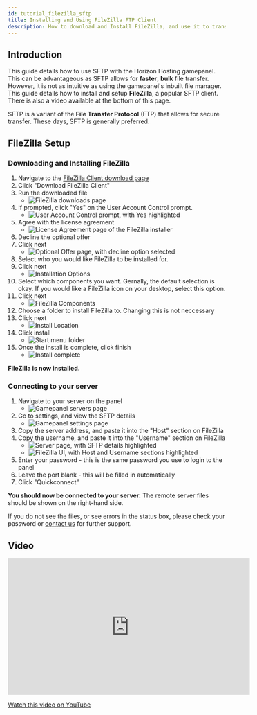 ```yaml
---
id: tutorial_filezilla_sftp
title: Installing and Using FileZilla FTP Client
description: How to download and Install FileZilla, and use it to transfer files to your server.
---
```


## Introduction
This guide details how to use SFTP with the Horizon Hosting gamepanel. This can be advantageous as SFTP allows for **faster**, **bulk** file transfer. However, it is not as intuitive as using the gamepanel's inbuilt file manager. This guide details how to install and setup **FileZilla**, a popular SFTP client. There is also a video available at the bottom of this page.

SFTP is a variant of the **File Transfer Protocol** (FTP) that allows for secure transfer. These days, SFTP is generally preferred.

## FileZilla Setup
### Downloading and Installing FileZilla
1. Navigate to the [FileZilla Client download page](https://filezilla-project.org/download.php)
2. Click "Download FileZilla Client"
3. Run the downloaded file
   - ![FileZilla downloads page](https://sharex.mack29446.com/wMcFOe.png)
4. If prompted, click "Yes" on the User Account Control prompt.
   - ![User Account Control prompt, with Yes highlighted](https://sharex.mack29446.com/Ex5pSb.png)
5. Agree with the license agreement
   - ![License Agreement page of the FileZilla installer](https://sharex.mack29446.com/eYaAZ2.png)
6. Decline the optional offer
7. Click next
   - ![Optional Offer page, with decline option selected](https://sharex.mack29446.com/uhkmMN.png)
8. Select who you would like FileZilla to be installed for.
9. Click next
   - ![Installation Options](https://sharex.mack29446.com/oSJji9.png)
10. Select which components you want. Gernally, the default selection is okay. If you would like a FileZilla icon on your desktop, select this option.
11. Click next
    - ![FileZilla Components](https://sharex.mack29446.com/UInEmv.png)
12. Choose a folder to install FileZilla to. Changing this is not neccessary
13. Click next
    - ![Install Location](https://sharex.mack29446.com/gIT9DN.png)
14. Click install
    - ![Start menu folder](https://sharex.mack29446.com/onZwXl.png)
15. Once the install is complete, click finish
    - ![Install complete](https://sharex.mack29446.com/GFupvN.png)

**FileZilla is now installed.**

### Connecting to your server
1. Navigate to your server on the panel
   - ![Gamepanel servers page](https://sharex.mack29446.com/AxhF70.png)
2. Go to settings, and view the SFTP details
   - ![Gamepanel settings page](https://sharex.mack29446.com/N4KGJY.png)
3. Copy the server address, and paste it into the "Host" section on FileZilla
4. Copy the username, and paste it into the "Username" section on FileZilla
   - ![Server page, with SFTP details highlighted](https://sharex.mack29446.com/8sSlm5.png)
   - ![FileZilla UI, with Host and Username sections highlighted](https://sharex.mack29446.com/zAqTRO.png)
5. Enter your password - this is the same password you use to login to the panel
6. Leave the port blank - this will be filled in automatically
7. Click "Quickconnect"

**You should now be connected to your server.** The remote server files should be shown on the right-hand side. 

If you do not see the files, or see errors in the status box, please check your password or [contact us](https://hrzn.link/getting_support) for further support.


## Video 

<iframe width="560" height="315" src="https://www.youtube.com/embed/Ex3IiPE1Eg8" title="YouTube video player" frameborder="0" allow="accelerometer; autoplay; clipboard-write; encrypted-media; gyroscope; picture-in-picture; web-share" allowfullscreen></iframe>

[Watch this video on YouTube](https://www.youtube.com/watch?v=Ex3IiPE1Eg8)
